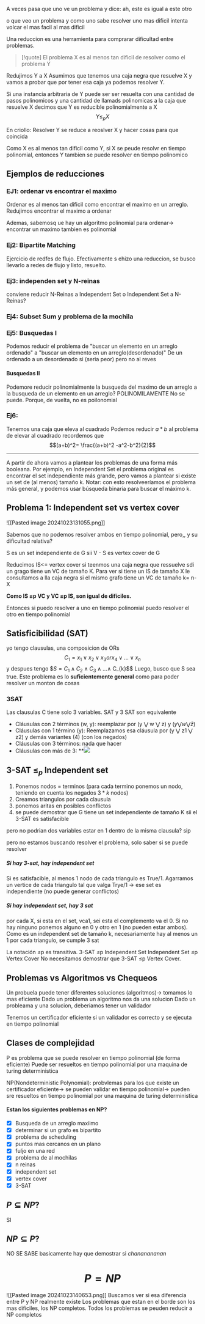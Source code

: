 A veces pasa que uno ve un problema y dice: ah, este es igual a este otro 

o que veo un problema y como uno sabe resolver uno mas dificil intenta volcar el mas facil al mas dificil


Una reduccion es una herramienta para comprarar dificultad entre problemas. 

>[!quote] El problema X es al menos tan dificil de resolver como el problema Y

Redujimos Y a X
Asumimos que tenemos una caja negra que resuelve X y vamos a probar que por tener esa caja ya podemos resolver Y.

Si una instancia arbitraria de Y puede ser ser resuelta con una cantidad de pasos polinomicos y una cantidad de llamads polinomicas a la caja que resuelve X decimos que Y es reducible polinomialmente a X 
$$Y \leq_{p}X$$

En criollo: Resolver Y se reduce a reoslver X y hacer cosas para que coincida


Como X es al menos tan dificil como Y, si X se peude resolvr en tiempo polinomial, entonces Y tambien se puede resolver en tiempo polinomico

## Ejemplos de reducciones
### EJ1: ordenar vs encontrar el maximo 
Ordenar es al menos tan dificil como encontrar el maximo en un arreglo. Redujimos encontrar el maximo a ordenar

Ademas, sabemosq ue hay un algoritmo polinomial para ordenar-> encontrar un maximo tambien es polinomial

### Ej2: Bipartite Matching 
Ejercicio de redfes de flujo. Efectivamente s ehizo una reduccion, se busco llevarlo a redes de flujo y listo, resuelto. 

### Ej3: independen set y N-reinas
conviene reducir N-Reinas a Independent Set o Independent Set a N-Reinas?


### Ej4: Subset Sum y problema de la mochila

### Ej5: Busquedas I 
Podemos reducir el problema de "buscar un elemento en un arreglo ordenado" a "buscar un elemento en un arreglo(desordenado)"
De un ordenado a un desordenado si (seria peor) pero no al reves
#### Busquedas II 
Podemore reducir polinomialmente la busqueda del maximo de un arreglo a la busqueda de un elemento en un arreglo?
POLINOMILAMENTE No se puede. Porque, de vuelta, no es poilonomial 

### Ej6: 
Tenemos una caja que eleva al cuadrado 
Podemos reducir $a*b$ al problema de elevar al cuadrado 
recordemos que $$(a+b)^2= \frac{(a+b)^2 -a^2-b^2}{2}$$


---


A partir de ahora vamos a plantear los problemas de una forma más booleana. Por ejemplo, en Independent Set el problema original es encontrar el set independiente más grande, pero vamos a plantear si existe un set de (al menos) tamaño k. 
Notar: con esto resolveeríamos el problema más general, y podemos usar búsqueda binaria para buscar el máximo k. 

## Problema 1: Independent set vs vertex cover
![[Pasted image 20241023131055.png]]

Sabemos que no podemos resolver ambos en tiempo polinomial, pero,, y su dificultad relativa?

S es un set independiente de G sii V - S es vertex cover de G

Reducimos IS<= vertex cover si teenmos una caja negra que ressuelve sdi un grago tiene un VC de tamaño K. Para ver si tiene un IS de tamaño X le consultamos a lla caja negra si el mismo grafo tiene un VC de tamaño k= n-X


**Como IS ≤p VC y VC ≤p IS, son igual de difíciles.**

Entonces si puedo resolver a uno en tiempo polinomial puedo resolver el otro en tiempo polinomial


## Satisficibilidad (SAT)
yo tengo clausulas, una composicion de ORs 
$$C_{1}= x_{1}\lor x_{2} \lor x_{3} or x_{4} \lor\dots \lor x_{n}$$
y despues tengo $$S= C_{1} \land C_{2} \land C_{3} \land\dots \land$ C_{k}$$
Luego, busco que S sea true. Este problema es lo **suficientemente general** como para poder resolver un monton de cosas

### 3SAT 
Las clausulas C tiene solo 3 variables. SAT y 3 SAT son equivalente


- Cláusulas con 2 términos (w, y): reemplazar por (y ⋁ w ⋁ z) y ($y ⋁ w ⋁ \bar{z}$)
- Cláusulas con 1 término (y): Reemplazamos esa cláusula por (y ⋁ z1 ⋁ z2) y demás variantes (4) (con los negados)
- Cláusulas con 3 términos: nada que hacer
- Cláusulas con más de 3: 
**![](https://lh7-rt.googleusercontent.com/slidesz/AGV_vUcIscgB7v6DRF_YPtudOpKNCIHe8eJBx3iqsCpVlT_wluzTyrucayVQ4B7KjQGWnLF7krxGvSQU2EO0wFjmuJ2J4M0lBZtGzdOYepYfdQEQWiPKHHmPpWQaRek0tShQR_5oMHiSTIV8VjIP4fLrRbIpNmBPtDrT=s2048?key=CZi-J0L0AHjEjsxwcKVr9g)



## 3-SAT $\leq_{p}$ Independent set
1. Ponemos nodos = terminos (para cada termino ponemos un nodo, teniendo en cuenta los negados $3*k$ nodos)
2. Creamos triangulos por cada clausula 
3. ponemos aritas en posibles conflictos 
4. se puede demostrar que G tiene un set independiente de tamaño K sii el 3-SAT es satisfacible

pero no podrian dos variables estar en 1 dentro de la misma clausula? sip

pero no estamos buscando resolver el problema, solo saber si se puede resolver

##### Si hay 3-sat, hay independent set
Si es satisfacible, al menos 1 nodo de cada triangulo es True/1. Agarramos un vertice de cada triangulo tal que valga Trye/1 -> ese set es independiente (no puede generar conflictos)

##### Si hay independent set, hay 3 sat 
por cada X, si esta en el set, vca1, sei esta el complemento va el 0. Si no hay ninguno ponemos alguno en 0 y otro en 1 (no pueden estar ambos). Como es un independent set de tamaño k, necesariamente hay al menos un 1 por cada triangulo, se cumple 3 sat

La notación ≤p es transitiva. 
3-SAT ≤p Independent Set
Independent Set ≤p Vertex Cover
No necesitamos demostrar que 3-SAT ≤p Vertex Cover. 


## Problemas vs Algoritmos vs Chequeos 
Un probuela puede tener diferentes soluciones (algoritmos)-> tomamos lo mas eficiente 
Dado un problema un algoritmo nos da una solucion 
Dado un probleama y una solucion, deberiamos tener un validador

Tenemos un certificador eficiente si un validador es correcto y se ejecuta en tiempo polinomial


## Clases de complejidad
P es problema que se puede resolver en tiempo polinomial (de forma eficiente) Puede ser resueltos en tiempo polinomial por una maquina de turing deterministica 

NP(Nondeterministic Polynomial): probvlemas para los que existe un certificador eficiente-> se pueden validar en tiempo polinomial-> pueden sre resueltos en tiempo polinomial por una maquina de turing deterministica
#### Estan los siguientes problemas en NP?
- [x] Busqueda de un arreglo maxiimo
- [x] determinar si un grafo es bipartito 
- [x] problema de scheduling
- [x] puntos mas cercanos en un plano 
- [x] fuljo en una red
- [x] problema de al mochilas 
- [x] n reinas
- [x] independent set
- [x] vertex cover
- [x] 3-SAT

## $P \subseteq NP?$
SI

## $NP \subseteq P?$
NO SE SABE 
basicamente hay que demostrar si *chananananan*

# $$P = NP$$

![[Pasted image 20241023140653.png]]
Buscamos ver si esa diferencia entre P y NP realmente existe
Los problemas que estan en el borde son los mas dificiles, los NP completos. Todos los problemas se peuden reducir a NP completos